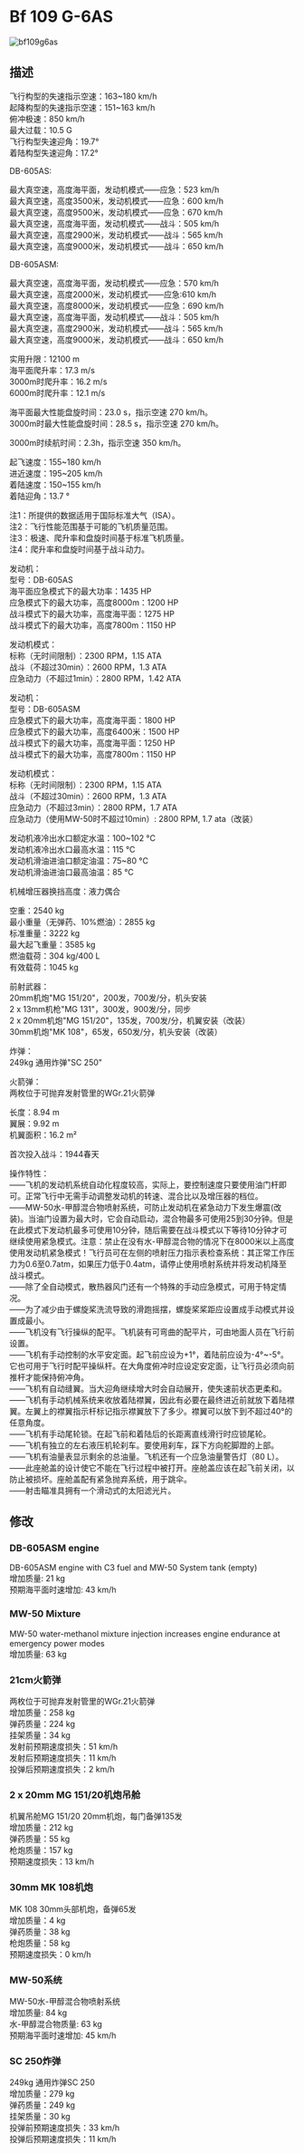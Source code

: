 # Bf 109 G-6AS  
  
![bf109g6as](../images/bf109g6as.png)  
  
## 描述  
  
飞行构型的失速指示空速：163~180 km/h  
起降构型的失速指示空速：151~163 km/h  
俯冲极速：850 km/h  
最大过载：10.5 G  
飞行构型失速迎角：19.7°  
着陆构型失速迎角：17.2°  
  
DB-605AS:  
  
最大真空速，高度海平面，发动机模式——应急：523 km/h  
最大真空速，高度3500米，发动机模式——应急：600 km/h  
最大真空速，高度9500米，发动机模式——应急：670 km/h  
最大真空速，高度海平面，发动机模式——战斗：505 km/h  
最大真空速，高度2900米，发动机模式——战斗：565 km/h  
最大真空速，高度9000米，发动机模式——战斗：650 km/h  
  
DB-605ASM:  
  
最大真空速，高度海平面，发动机模式——应急：570 km/h  
最大真空速，高度2000米，发动机模式——应急:610 km/h  
最大真空速，高度8000米，发动机模式——应急：690 km/h  
最大真空速，高度海平面，发动机模式——战斗：505 km/h  
最大真空速，高度2900米，发动机模式——战斗：565 km/h  
最大真空速，高度9000米，发动机模式——战斗：650 km/h  
  
实用升限：12100 m  
海平面爬升率：17.3 m/s  
3000m时爬升率：16.2 m/s  
6000m时爬升率：12.1 m/s  
  
海平面最大性能盘旋时间：23.0 s，指示空速 270 km/h。  
3000m时最大性能盘旋时间：28.5 s，指示空速 270 km/h。  
  
3000m时续航时间：2.3h，指示空速 350 km/h。  
  
起飞速度：155~180 km/h  
进近速度：195~205 km/h  
着陆速度：150~155 km/h  
着陆迎角：13.7 °  
  
注1：所提供的数据适用于国际标准大气（ISA）。  
注2：飞行性能范围基于可能的飞机质量范围。  
注3：极速、爬升率和盘旋时间基于标准飞机质量。  
注4：爬升率和盘旋时间基于战斗动力。  
  
发动机：  
型号：DB-605AS  
海平面应急模式下的最大功率：1435 HP  
应急模式下的最大功率，高度8000m：1200 HP  
战斗模式下的最大功率，高度海平面：1275 HP  
战斗模式下的最大功率，高度7800m：1150 HP  
  
发动机模式：  
标称（无时间限制）：2300 RPM，1.15 ATA  
战斗（不超过30min）：2600 RPM，1.3 ATA  
应急动力（不超过1min）：2800 RPM，1.42 ATA  
  
发动机：  
型号：DB-605ASM  
应急模式下的最大功率，高度海平面：1800 HP  
应急模式下的最大功率，高度6400米：1500 HP  
战斗模式下的最大功率，高度海平面：1250 HP  
战斗模式下的最大功率，高度7800m：1150 HP  
  
发动机模式：  
标称（无时间限制）：2300 RPM，1.15 ATA  
战斗（不超过30min）：2600 RPM，1.3 ATA  
应急动力（不超过3min）：2800 RPM，1.7 ATA  
应急动力（使用MW-50时不超过10min）: 2800 RPM, 1.7 ata（改装）  
  
发动机液冷出水口额定水温：100~102 °C  
发动机液冷出水口最高水温：115 °C  
发动机滑油进油口额定油温：75~80 °C  
发动机滑油进油口最高油温：85 °C  
  
机械增压器换挡高度：液力偶合   
  
空重：2540 kg  
最小重量（无弹药、10%燃油）：2855 kg  
标准重量：3222 kg  
最大起飞重量：3585 kg  
燃油载荷：304 kg/400 L  
有效载荷：1045 kg  
  
前射武器：  
20mm机炮"MG 151/20"，200发，700发/分，机头安装  
2 x 13mm机枪"MG 131"，300发，900发/分，同步  
2 x 20mm机炮"MG 151/20"，135发，700发/分，机翼安装（改装）  
30mm机炮"MK 108"，65发，650发/分，机头安装（改装）  
  
炸弹：  
249kg 通用炸弹"SC 250"  
  
火箭弹：  
两枚位于可抛弃发射管里的WGr.21火箭弹  
  
长度：8.94 m  
翼展：9.92 m  
机翼面积：16.2 m²  
  
首次投入战斗：1944春天  
  
操作特性：  
——飞机的发动机系统自动化程度较高，实际上，要控制速度只要使用油门杆即可。正常飞行中无需手动调整发动机的转速、混合比以及增压器的档位。  
——MW-50水-甲醇混合物喷射系统，可防止发动机在紧急动力下发生爆震(改装)。当油门设置为最大时，它会自动启动，混合物最多可使用25到30分钟。但是在此模式下发动机最多可使用10分钟，随后需要在战斗模式以下等待10分钟才可继续使用紧急模式。注意：禁止在没有水-甲醇混合物的情况下在8000米以上高度使用发动机紧急模式！飞行员可在左侧的喷射压力指示表检查系统：其正常工作压力为0.6至0.7atm，如果压力低于0.4atm，请停止使用喷射系统并将发动机降至战斗模式。  
——除了全自动模式，散热器风门还有一个特殊的手动应急模式，可用于特定情况。  
——为了减少由于螺旋桨洗流导致的滑跑摇摆，螺旋桨桨距应设置成手动模式并设置成最小。  
——飞机没有飞行操纵的配平。飞机装有可弯曲的配平片，可由地面人员在飞行前设置。  
——飞机有手动控制的水平安定面。起飞前应设为+1°，着陆前应设为-4°~-5°。它也可用于飞行时配平操纵杆。在大角度俯冲时应设定安定面，让飞行员必须向前推杆才能保持俯冲角。  
——飞机有自动缝翼。当大迎角继续增大时会自动展开，使失速前状态更柔和。  
——飞机有手动机械系统来收放着陆襟翼，因此有必要在最终进近前就放下着陆襟翼。左翼上的襟翼指示杆标记指示襟翼放下了多少。襟翼可以放下到不超过40°的任意角度。  
——飞机有手动尾轮锁。在起飞前和着陆后的长距离直线滑行时应锁尾轮。  
——飞机有独立的左右液压机轮刹车。要使用刹车，踩下方向舵脚蹬的上部。  
——飞机有油量表显示剩余的总油量。飞机还有一个应急油量警告灯（80 L）。  
——此座舱盖的设计使它不能在飞行过程中被打开。座舱盖应该在起飞前关闭，以防止被损坏。座舱盖配有紧急抛弃系统，用于跳伞。  
——射击瞄准具拥有一个滑动式的太阳滤光片。  
  
## 修改  
  
  
### DB-605ASM engine  
  
DB-605ASM engine with C3 fuel and MW-50 System tank (empty)  
增加质量: 21 kg  
预期海平面时速增加: 43 km/h  
  
  
### MW-50 Mixture  
  
MW-50 water-methanol mixture injection increases engine endurance at emergency power modes  
增加质量: 63 kg  
  
  
### 21cm火箭弹  
  
两枚位于可抛弃发射管里的WGr.21火箭弹  
增加质量：258 kg  
弹药质量：224 kg  
挂架质量：34 kg  
发射前预期速度损失：51 km/h  
发射后预期速度损失：11 km/h  
投弹后预期速度损失：2 km/h  
  
### 2 x 20mm MG 151/20机炮吊舱  
  
机翼吊舱MG 151/20 20mm机炮，每门备弹135发  
增加质量：212 kg  
弹药质量：55 kg  
枪炮质量：157 kg  
预期速度损失：13 km/h  
  
### 30mm MK 108机炮  
  
MK 108 30mm头部机炮，备弹65发  
增加质量：4 kg  
弹药质量：38 kg  
枪炮质量：58 kg  
预期速度损失：0 km/h  
  
### MW-50系统  
  
MW-50水-甲醇混合物喷射系统  
增加质量: 84 kg  
水-甲醇混合物质量: 63 kg  
预期海平面时速增加: 45 km/h  
  
  
### SC 250炸弹  
  
249kg 通用炸弹SC 250  
增加质量：279 kg  
弹药质量：249 kg  
挂架质量：30 kg  
投弹前预期速度损失：33 km/h  
投弹后预期速度损失：11 km/h  